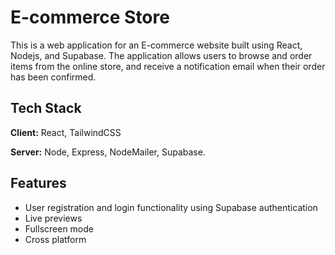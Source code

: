 
# E-commerce Store

This is a web application for an E-commerce website built using React, Nodejs, and Supabase. The application allows users to browse and order items from the online store, and receive a notification email when their order has been confirmed.

## Tech Stack

**Client:** React, TailwindCSS

**Server:** Node, Express, NodeMailer, Supabase. 


## Features

- User registration and login functionality using Supabase authentication
- Live previews
- Fullscreen mode
- Cross platform

